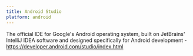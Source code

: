 ```yaml
---
title: Android Studio
platform: android
---
```


The official IDE for Google's Android operating system, built on JetBrains' IntelliJ IDEA software and designed specifically for Android development - <https://developer.android.com/studio/index.html>

